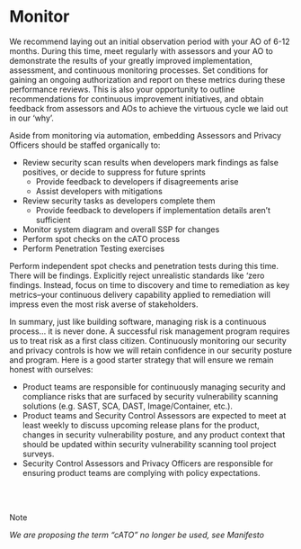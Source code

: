 # Monitor

We recommend laying out an initial observation period with your AO of 6-12 months. During this time, meet regularly with assessors and your AO to demonstrate the results of your greatly improved implementation, assessment, and continuous monitoring processes. Set conditions for gaining an ongoing authorization and report on these metrics during these performance reviews. This is also your opportunity to outline recommendations for continuous improvement initiatives, and obtain feedback from assessors and AOs to achieve the virtuous cycle we laid out in our ‘why’. 

Aside from monitoring via automation, embedding Assessors and Privacy Officers should be staffed organically to:
- Review security scan results when developers mark findings as false positives, or decide to suppress for future sprints
    - Provide feedback to developers if disagreements arise
    - Assist developers with mitigations
- Review security tasks as developers complete them
    - Provide feedback to developers if implementation details aren’t sufficient
- Monitor system diagram and overall SSP for changes
- Perform spot checks on the cATO process
- Perform Penetration Testing exercises

Perform independent spot checks and penetration tests during this time. There will be findings. Explicitly reject unrealistic standards like ‘zero findings. Instead, focus on time to discovery and time to remediation as key metrics–your continuous delivery capability applied to remediation will impress even the most risk averse of stakeholders.

In summary, just like building software, managing risk is a continuous process... it is never done. A successful risk management program requires us to treat risk as a first class citizen. Continuously monitoring our security and privacy controls is how we will retain confidence in our security posture and program. Here is a good starter strategy that will ensure we remain honest with ourselves:
- Product teams are responsible for continuously managing security and compliance risks that are surfaced by security vulnerability scanning solutions (e.g. SAST, SCA, DAST, Image/Container, etc.).
- Product teams and Security Control Assessors are expected to meet at least weekly to discuss upcoming release plans for the product, changes in security vulnerability posture, and any product context that should be updated within security vulnerability scanning tool project surveys.
- Security Control Assessors and Privacy Officers are responsible for ensuring product teams are complying with policy expectations.

<br/><br/>

> [!NOTE]
> *We are proposing the term “cATO” no longer be used, see Manifesto*
